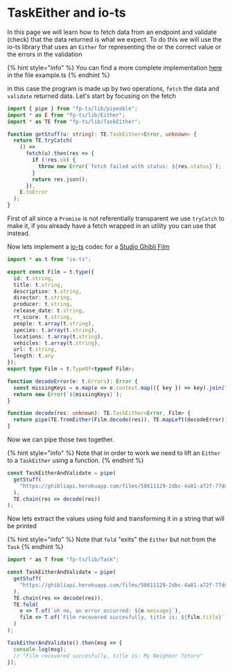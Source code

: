 # TaskEither and io-ts

In this page we will learn how to fetch data from an endpoint and validate \(check\) that the data returned is what we expect. To do this we will use the io-ts library that uses an `Either` for representing the or the correct value or the errors in the validation

{% hint style="info" %}
You can find a more complete implementation [here ](https://codesandbox.io/s/taskeither-io-ts-8rltm?module=%2Fsrc%2Fexample.ts)in the file example.ts
{% endhint %}

in this case the program is made up by two operations, `fetch` the data and `validate` returned data. Let's start by focusing on the fetch

```typescript
import { pipe } from "fp-ts/lib/pipeable";
import * as E from "fp-ts/lib/Either";
import * as TE from "fp-ts/lib/TaskEither";

function getStuff(u: string): TE.TaskEither<Error, unknown> {
  return TE.tryCatch(
    () =>
      fetch(u).then(res => {
        if (!res.ok) {
          throw new Error(`fetch failed with status: ${res.status}`);
        }
        return res.json();
      }),
    E.toError
  );
}
```

First of all since a `Promise` is not referentially transparent we use `tryCatch` to make it, if you already have a fetch wrapped in an utility you can use that instead.

Now lets implement a [io-ts](https://github.com/gcanti/io-ts) codec for a [Studio Ghibli Film](https://ghibliapi.herokuapp.com/#tag/Films)

```typescript
import * as t from "io-ts";

export const Film = t.type({
  id: t.string,
  title: t.string,
  description: t.string,
  director: t.string,
  producer: t.string,
  release_date: t.string,
  rt_score: t.string,
  people: t.array(t.string),
  species: t.array(t.string),
  locations: t.array(t.string),
  vehicles: t.array(t.string),
  url: t.string,
  length: t.any
});
export type Film = t.TypeOf<typeof Film>;

function decodeError(e: t.Errors): Error {
  const missingKeys = e.map(e => e.context.map(({ key }) => key).join("."));
  return new Error(`${missingKeys}`);
}

function decode(res: unknown): TE.TaskEither<Error, Film> {
  return pipe(TE.fromEither(Film.decode(res)), TE.mapLeft(decodeError));
}
```

Now we can pipe those two together.

{% hint style="info" %}
Note that in order to work we need to lift an `Either` to a `TaskEither` using a function.
{% endhint %}

```typescript
const TaskEitherAndValidate = pipe(
  getStuff(
    "https://ghibliapi.herokuapp.com/films/58611129-2dbc-4a81-a72f-77ddfc1b1b49"
  ),
  TE.chain(res => decode(res))
);
```

Now lets extract the values using fold and transforming it in a string that will be printed

{% hint style="info" %}
Note that `fold` "exits" the `Either` but not from the `Task`
{% endhint %}

```typescript
import * as T from "fp-ts/lib/Task";

const TaskEitherAndValidate = pipe(
  getStuff(
    "https://ghibliapi.herokuapp.com/films/58611129-2dbc-4a81-a72f-77ddfc1b1b49"
  ),
  TE.chain(res => decode(res)),
  TE.fold(
    e => T.of(`oh no, an error occurred: ${e.message}`),
    film => T.of(`Film recovered succesfully, title is: ${film.title}`)
  )
);

TaskEitherAndValidate().then(msg => {
  console.log(msg);
  // "Film recovered succesfully, title is: My Neighbor Totoro"
});
```
